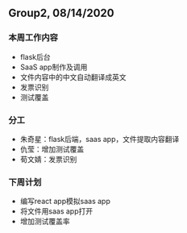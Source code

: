 ## Group2, 08/14/2020

### 本周工作内容

- flask后台
- SaaS app制作及调用
- 文件内容中的中文自动翻译成英文
- 发票识别
- 测试覆盖

### 分工

- 朱奇星：flask后端，saas app，文件提取内容翻译
- 仇莹：增加测试覆盖
- 荀文婧：发票识别

### 下周计划

- 编写react app模拟saas app
- 将文件用saas app打开
- 增加测试覆盖率

